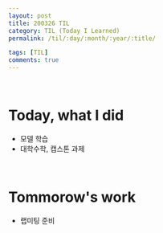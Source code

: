 ```yaml
---
layout: post
title: 200326 TIL
category: TIL (Today I Learned)
permalink: /til/:day/:month/:year/:title/

tags: [TIL]
comments: true
---
```

<br/>

# Today, what I did
- 모델 학습
- 대학수학, 캡스톤 과제

<br/>

# Tommorow's work
- 랩미팅 준비
